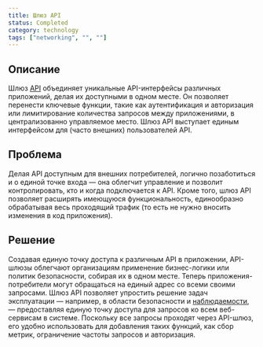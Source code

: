 ```yaml
---
title: Шлюз API
status: Completed
category: technology
tags: ["networking", "", ""]
---
```


## Описание

Шлюз [API](/application-programming-interface/) объединяет уникальные API-интерфейсы различных приложений, делая их доступными в одном месте.
Он позволяет перенести ключевые функции, такие как аутентификация и авторизация 
или лимитирование количества запросов между приложениями, 
в централизованно управляемое место.
Шлюз API выступает единым интерфейсом для (часто внешних) пользователей API.

## Проблема

Делая API доступным для внешних потребителей, логично позаботиться и о единой точке входа — 
она облегчит управление и позволит контролировать, кто и когда подключается к API.
Кроме того, шлюз API позволяет расширять имеющуюся функциональность, 
единообразно обрабатывая весь проходящий трафик (то есть не нужно вносить изменения в код приложения).

## Решение

Создавая единую точку доступа к различным API в приложении, 
API-шлюзы облегчают организациям применение бизнес-логики или политик безопасности, собирая их в одном месте.
Теперь приложения-потребители могут обращаться на единый адрес со всеми своими запросами.
Шлюз API позволяет упростить решение задач эксплуатации — например, в области безопасности и [наблюдаемости](/observability/), — 
предоставляя единую точку доступа для запросов ко всем веб-сервисам в системе.
Поскольку все запросы проходят через API-шлюз, его удобно использовать для добавления таких функций, 
как сбор метрик, ограничение частоты запросов и авторизация.
